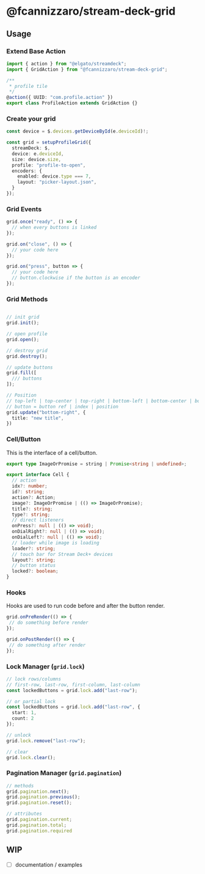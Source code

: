 # @fcannizzaro/stream-deck-grid

## Usage

### Extend Base Action

```typescript
import { action } from "@elgato/streamdeck";
import { GridAction } from "@fcannizzaro/stream-deck-grid";

/**
 * profile tile
 */
@action({ UUID: "com.profile.action" })
export class ProfileAction extends GridAction {}
```

### Create your grid

```typescript
const device = $.devices.getDeviceById(e.deviceId)!;

const grid = setupProfileGrid({
  streamDeck: $,
  device: e.deviceId,
  size: device.size,
  profile: "profile-to-open",
  encoders: {
    enabled: device.type === 7,
    layout: "picker-layout.json",
  }
});
```

### Grid Events

```typescript
grid.once("ready", () => {
  // when every buttons is linked
});

grid.on("close", () => {
  // your code here
});

grid.on("press", button => {
  // your code here
  // button.clockwise if the button is an encoder
});
```

### Grid Methods

```typescript

// init grid
grid.init();

// open profile
grid.open();

// destroy grid
grid.destroy();

// update buttons
grid.fill([
  /// buttons
]);

// Position
// top-left | top-center | top-right | bottom-left | bottom-center | bottom-right
// button = button ref | index | position
grid.update("bottom-right", {
  title: "new title",
})
```

### Cell/Button

This is the interface of a cell/button.

```typescript
export type ImageOrPromise = string | Promise<string | undefined>;

export interface Cell {
  // action
  idx?: number;
  id?: string;
  action?: Action;
  image?: ImageOrPromise | (() => ImageOrPromise);
  title?: string;
  type?: string;
  // direct listeners
  onPress?: null | (() => void);
  onDialRight?: null | (() => void);
  onDialLeft?: null | (() => void);
  // loader while image is loading
  loader?: string;
  // touch bar for Stream Deck+ devices
  layout?: string;
  // button status
  locked?: boolean;
}
```

### Hooks

Hooks are used to run code before and after the button render.

```typescript
grid.onPreRender(() => {
 // do something before render
});

grid.onPostRender(() => {
 // do something after render
});
```

### Lock Manager (`grid.lock`)

```typescript
// lock rows/columns
// first-row, last-row, first-column, last-column
const lockedButtons = grid.lock.add("last-row");

// or partial lock
const lockedButtons = grid.lock.add("last-row", {
  start: 1,
  count: 2
});

// unlock
grid.lock.remove("last-row");

// clear
grid.lock.clear();
```

### Pagination Manager (`grid.pagination`)

```typescript
// methods
grid.pagination.next();
grid.pagination.previous();
grid.pagination.reset();

// attributes
grid.pagination.current;
grid.pagination.total;
grid.pagination.required
```

## WIP

- [ ] documentation / examples
